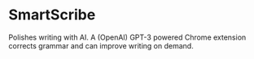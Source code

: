 # SmartScribe
Polishes writing with AI. A (OpenAI) GPT-3 powered Chrome extension corrects grammar and can improve writing on demand.
